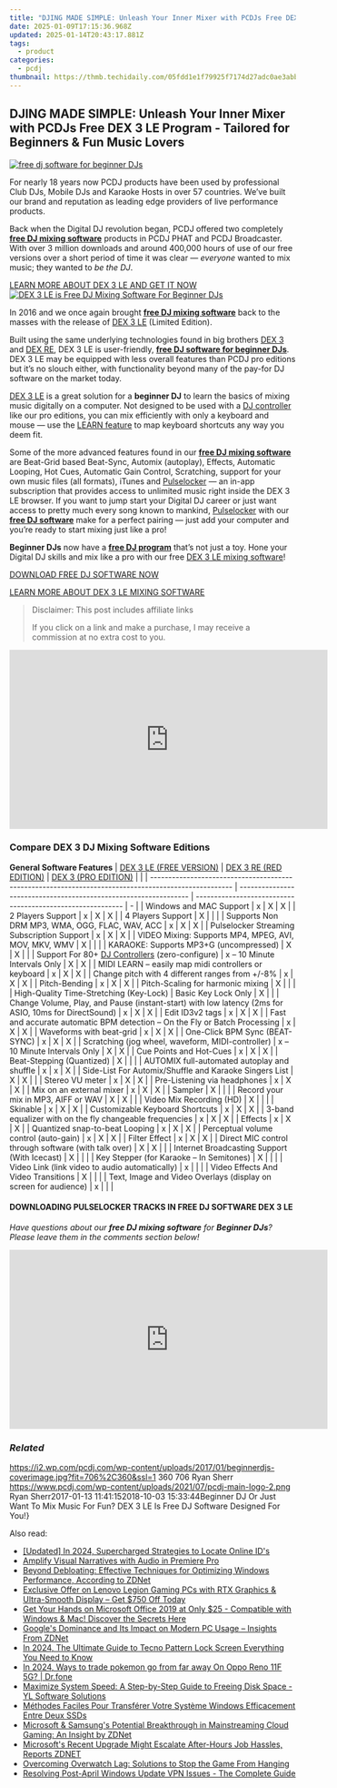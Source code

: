 ```yaml
---
title: "DJING MADE SIMPLE: Unleash Your Inner Mixer with PCDJs Free DEX 3 LE Program - Tailored for Beginners & Fun Music Lovers"
date: 2025-01-09T17:15:36.968Z
updated: 2025-01-14T20:43:17.881Z
tags:
  - product
categories:
  - pcdj
thumbnail: https://thmb.techidaily.com/05fdd1e1f79925f7174d27adc0ae3abbe1009fc921370376e92e90f7d158bcf8.jpg
---
```


## DJING MADE SIMPLE: Unleash Your Inner Mixer with PCDJs Free DEX 3 LE Program - Tailored for Beginners & Fun Music Lovers

[![free dj software for beginner DJs](https://i2.wp.com/pcdj.com/wp-content/uploads/2017/01/beginnerdjs-coverimage.jpg?resize=706%2C321&ssl=1)](https://i2.wp.com/pcdj.com/wp-content/uploads/2017/01/beginnerdjs-coverimage.jpg?fit=706%2C360&ssl=1 "free dj software for beginner DJs")

For nearly 18 years now PCDJ products have been used by professional Club DJs, Mobile DJs and Karaoke Hosts in over 57 countries. We’ve built our brand and reputation as leading edge providers of live performance products.

Back when the Digital DJ revolution began, PCDJ offered two completely [**free DJ mixing software**](https://tools.techidaily.com/pcdj/products/) products in PCDJ PHAT and PCDJ Broadcaster. With over 3 million downloads and around 400,000 hours of use of our free versions over a short period of time it was clear — _everyone_ wanted to mix music; they wanted to _be the DJ_.

[LEARN MORE ABOUT DEX 3 LE AND GET IT NOW ![DEX 3 LE is Free DJ Mixing Software For Beginner DJs](https://i1.wp.com/pcdj.com/wp-content/uploads/2017/01/dex3le-screenshot-new2017-med.png?fit=500%2C281&ssl=1 "DEX 3 LE is Free DJ Mixing Software For Beginner DJs")](https://tools.techidaily.com/pcdj/products/)

In 2016 and we once again brought **[free DJ mixing software](https://tools.techidaily.com/pcdj/products/)** back to the masses with the release of [DEX 3 LE](https://tools.techidaily.com/pcdj/products/) (Limited Edition).

Built using the same underlying technologies found in big brothers [DEX 3](https://tools.techidaily.com/pcdj/products/) and [DEX RE](https://tools.techidaily.com/pcdj/products/), DEX 3 LE is user-friendly, [**free DJ software for beginner DJs**](https://tools.techidaily.com/pcdj/products/). DEX 3 LE may be equipped with less overall features than PCDJ pro editions but it’s no slouch either, with functionality beyond many of the pay-for DJ software on the market today.

[DEX 3 LE](https://tools.techidaily.com/pcdj/products/) is a great solution for a **beginner DJ** to learn the basics of mixing music digitally on a computer. Not designed to be used with a [DJ controller](https://tools.techidaily.com/pcdj/products/) like our pro editions, you can mix efficiently with only a keyboard and mouse — use the [LEARN feature](https://youtu.be/qJsHQtzfyNI) to map keyboard shortcuts any way you deem fit.

Some of the more advanced features found in our **[free DJ mixing software](https://tools.techidaily.com/pcdj/products/)** are Beat-Grid based Beat-Sync, Automix (autoplay), Effects, Automatic Looping, Hot Cues, Automatic Gain Control, Scratching, support for your own music files (all formats), iTunes and [Pulselocker](https://tools.techidaily.com/pcdj/products/) — an in-app subscription that provides access to unlimited music right inside the DEX 3 LE browser. If you want to jump start your Digital DJ career or just want access to pretty much every song known to mankind, [Pulselocker](https://tools.techidaily.com/pcdj/products/) with our **[free DJ software](https://tools.techidaily.com/pcdj/products/)** make for a perfect pairing — just add your computer and you’re ready to start mixing just like a pro!

**Beginner DJs** now have a **[free DJ program](https://tools.techidaily.com/pcdj/products/)** that’s not just a toy. Hone your Digital DJ skills and mix like a pro with our free [DEX 3 LE mixing software](https://tools.techidaily.com/pcdj/products/)!

[DOWNLOAD FREE DJ SOFTWARE NOW](https://tools.techidaily.com/pcdj/products/)

[LEARN MORE ABOUT DEX 3 LE MIXING SOFTWARE](https://tools.techidaily.com/pcdj/products/)

>  Disclaimer: This post includes affiliate links
>
>  If you click on a link and make a purchase, I may receive a commission at no extra cost to you.
>

<!-- affiliate ads begin -->
<iframe width="560" height="315" src="https://www.youtube.com/embed/LBCobAYzzcc?si=J3eSTQ3AdyxWAjGo" title="YouTube video player" frameborder="0" allow="accelerometer; autoplay; clipboard-write; encrypted-media; gyroscope; picture-in-picture; web-share" referrerpolicy="strict-origin-when-cross-origin" allowfullscreen></iframe>
<!-- affiliate ads end -->

### Compare DEX 3 DJ Mixing Software Editions

__General Software Features__
| [DEX 3 LE (FREE VERSION)](https://tools.techidaily.com/pcdj/products/)                            | [DEX 3 RE (RED EDITION)](https://tools.techidaily.com/pcdj/products/) | [DEX 3 (PRO EDITION)](https://tools.techidaily.com/pcdj/products/) |   |
| ---------------------------------------------------------------------------------------------------- | ---------------------------------------------------------------- | ---------------------------------------------------------- | - |
| Windows and MAC Support                                                                              | x                                                                | X                                                          | X |
| 2 Players Support                                                                                    | x                                                                | X                                                          | X |
| 4 Players Support                                                                                    | X                                                                |                                                            |   |
| Supports Non DRM MP3, WMA, OGG, FLAC, WAV, ACC                                                       | x                                                                | X                                                          | X |
| Pulselocker Streaming Subscription Support                                                           | x                                                                | X                                                          | X |
| VIDEO Mixing: Supports MP4, MPEG, AVI, MOV, MKV, WMV                                                 | X                                                                |                                                            |   |
| KARAOKE: Supports MP3+G (uncompressed)                                                               | X                                                                | X                                                          |   |
| Support For 80+ [DJ Controllers](https://tools.techidaily.com/pcdj/products/) (zero-configure)                  | x – 10 Minute Intervals Only                                     | X                                                          | X |
| MIDI LEARN – easily map midi controllers or keyboard                                                 | x                                                                | X                                                          | X |
| Change pitch with 4 different ranges from +/-8%                                                      | x                                                                | X                                                          | X |
| Pitch-Bending                                                                                        | x                                                                | X                                                          | X |
| Pitch-Scaling for harmonic mixing                                                                    | X                                                                |                                                            |   |
| High-Quality Time-Stretching (Key-Lock)                                                              | Basic Key Lock Only                                              | X                                                          |   |
| Change Volume, Play, and Pause (instant-start) with low latency (2ms for ASIO, 10ms for DirectSound) | x                                                                | X                                                          | X |
| Edit ID3v2 tags                                                                                      | x                                                                | X                                                          | X |
| Fast and accurate automatic BPM detection – On the Fly or Batch Processing                           | x                                                                | X                                                          | X |
| Waveforms with beat-grid                                                                             | x                                                                | X                                                          | X |
| One-Click BPM Sync (BEAT-SYNC)                                                                       | x                                                                | X                                                          | X |
| Scratching (jog wheel, waveform, MIDI-controller)                                                    | x – 10 Minute Intervals Only                                     | X                                                          | X |
| Cue Points and Hot-Cues                                                                              | x                                                                | X                                                          | X |
| Beat-Stepping (Quantized)                                                                            | X                                                                |                                                            |   |
| AUTOMIX full-automated autoplay and shuffle                                                          | x                                                                | x                                                          | X |
| Side-List For Automix/Shuffle and Karaoke Singers List                                               | X                                                                | X                                                          |   |
| Stereo VU meter                                                                                      | x                                                                | X                                                          | X |
| Pre-Listening via headphones                                                                         | x                                                                | X                                                          | X |
| Mix on an external mixer                                                                             | x                                                                | X                                                          | X |
| Sampler                                                                                              | X                                                                |                                                            |   |
| Record your mix in MP3, AIFF or WAV                                                                  | X                                                                | X                                                          |   |
| Video Mix Recording (HD)                                                                             | X                                                                |                                                            |   |
| Skinable                                                                                             | x                                                                | X                                                          | X |
| Customizable Keyboard Shortcuts                                                                      | x                                                                | X                                                          | X |
| 3-band equalizer with on the fly changeable frequencies                                              | x                                                                | X                                                          | X |
| Effects                                                                                              | x                                                                | X                                                          | X |
| Quantized snap-to-beat Looping                                                                       | x                                                                | X                                                          | X |
| Perceptual volume control (auto-gain)                                                                | x                                                                | X                                                          | X |
| Filter Effect                                                                                        | x                                                                | X                                                          | X |
| Direct MIC control through software (with talk over)                                                 | X                                                                | X                                                          |   |
| Internet Broadcasting Support (With Icecast)                                                         | X                                                                |                                                            |   |
| Key Stepper (for Karaoke – In Semitones)                                                             | X                                                                |                                                            |   |
| Video Link (link video to audio automatically)                                                       | x                                                                |                                                            |   |
| Video Effects And Video Transitions                                                                  | X                                                                |                                                            |   |
| Text, Image and Video Overlays (display on screen for audience)                                      | x                                                                |                                                            |   |

####  DOWNLOADING PULSELOCKER TRACKS IN FREE DJ SOFTWARE DEX 3 LE

_Have questions about our **free DJ mixing software** for **Beginner DJs**? Please leave them in the comments section below!_

<!-- affiliate ads begin -->
<iframe width="560" height="315" src="https://www.youtube.com/embed/LlVkEwpjKKo?si=hXi-mchMaJvbnIzM" title="YouTube video player" frameborder="0" allow="accelerometer; autoplay; clipboard-write; encrypted-media; gyroscope; picture-in-picture; web-share" referrerpolicy="strict-origin-when-cross-origin" allowfullscreen></iframe>
<!-- affiliate ads end -->

### _Related_

https://i2.wp.com/pcdj.com/wp-content/uploads/2017/01/beginnerdjs-coverimage.jpg?fit=706%2C360&ssl=1 360 706 Ryan Sherr https://www.pcdj.com/wp-content/uploads/2021/07/pcdj-main-logo-2.png Ryan Sherr2017-01-13 11:41:152018-10-03 15:33:44Beginner DJ Or Just Want To Mix Music For Fun? DEX 3 LE Is Free DJ Software Designed For You!}

<ins class="adsbygoogle"
     style="display:block"
     data-ad-format="autorelaxed"
     data-ad-client="ca-pub-7571918770474297"
     data-ad-slot="1223367746"></ins>

<ins class="adsbygoogle"
     style="display:block"
     data-ad-client="ca-pub-7571918770474297"
     data-ad-slot="8358498916"
     data-ad-format="auto"
     data-full-width-responsive="true"></ins>

<span class="atpl-alsoreadstyle">Also read:</span>
<div><ul>
<li><a href="https://facebook-videos.techidaily.com/updated-in-2024-supercharged-strategies-to-locate-online-ids/"><u>[Updated] In 2024, Supercharged Strategies to Locate Online ID's</u></a></li>
<li><a href="https://extra-lessons.techidaily.com/amplify-visual-narratives-with-audio-in-premiere-pro/"><u>Amplify Visual Narratives with Audio in Premiere Pro</u></a></li>
<li><a href="https://win-hot.techidaily.com/beyond-debloating-effective-techniques-for-optimizing-windows-performance-according-to-zdnet/"><u>Beyond Debloating: Effective Techniques for Optimizing Windows Performance, According to ZDNet</u></a></li>
<li><a href="https://hardware-tips.techidaily.com/exclusive-offer-on-lenovo-legion-gaming-pcs-with-rtx-graphics-and-ultra-smooth-display-get-750-off-today/"><u>Exclusive Offer on Lenovo Legion Gaming PCs with RTX Graphics & Ultra-Smooth Display – Get $750 Off Today</u></a></li>
<li><a href="https://win-hot.techidaily.com/get-your-hands-on-microsoft-office-2019-at-only-25-compatible-with-windows-and-mac-discover-the-secrets-here/"><u>Get Your Hands on Microsoft Office 2019 at Only $25 - Compatible with Windows & Mac! Discover the Secrets Here</u></a></li>
<li><a href="https://win-hot.techidaily.com/googles-dominance-and-its-impact-on-modern-pc-usage-insights-from-zdnet/"><u>Google's Dominance and Its Impact on Modern PC Usage – Insights From ZDNet</u></a></li>
<li><a href="https://unlock-android.techidaily.com/in-2024-the-ultimate-guide-to-tecno-pattern-lock-screen-everything-you-need-to-know-by-drfone-android/"><u>In 2024, The Ultimate Guide to Tecno Pattern Lock Screen Everything You Need to Know</u></a></li>
<li><a href="https://android-pokemon-go.techidaily.com/in-2024-ways-to-trade-pokemon-go-from-far-away-on-oppo-reno-11f-5g-drfone-by-drfone-virtual-android/"><u>In 2024, Ways to trade pokemon go from far away On Oppo Reno 11F 5G? | Dr.fone</u></a></li>
<li><a href="https://solve-howtos.techidaily.com/maximize-system-speed-a-step-by-step-guide-to-freeing-disk-space-yl-software-solutions/"><u>Maximize System Speed: A Step-by-Step Guide to Freeing Disk Space - YL Software Solutions</u></a></li>
<li><a href="https://win-brilliant.techidaily.com/methodes-faciles-pour-transferer-votre-systeme-windows-efficacement-entre-deux-ssds/"><u>Méthodes Faciles Pour Transférer Votre Système Windows Efficacement Entre Deux SSDs</u></a></li>
<li><a href="https://win-hot.techidaily.com/microsoft-and-samsungs-potential-breakthrough-in-mainstreaming-cloud-gaming-an-insight-by-zdnet/"><u>Microsoft & Samsung's Potential Breakthrough in Mainstreaming Cloud Gaming: An Insight by ZDNet</u></a></li>
<li><a href="https://win-hot.techidaily.com/microsofts-recent-upgrade-might-escalate-after-hours-job-hassles-reports-zdnet/"><u>Microsoft's Recent Upgrade Might Escalate After-Hours Job Hassles, Reports ZDNET</u></a></li>
<li><a href="https://win-solutions.techidaily.com/overcoming-overwatch-lag-solutions-to-stop-the-game-from-hanging/"><u>Overcoming Overwatch Lag: Solutions to Stop the Game From Hanging</u></a></li>
<li><a href="https://win-hot.techidaily.com/resolving-post-april-windows-update-vpn-issues-the-complete-guide/"><u>Resolving Post-April Windows Update VPN Issues - The Complete Guide</u></a></li>
</ul></div>

